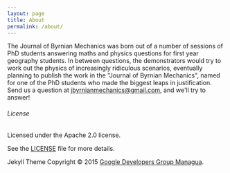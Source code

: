 ```yaml
---
layout: page
title: About
permalink: /about/
---
```


The Journal of Byrnian Mechanics was born out of a number of sessions of PhD students answering maths and physics questions for first year geography students. In between questions, the demonstrators would try to work out the physics of increasingly ridiculous scenarios, eventually planning to publish the work in the "Journal of Byrnian Mechanics", named for one of the PhD students who made the biggest leaps in justification. Send us a question at jbyrnianmechanics@gmail.com, and we'll try to answer!

###### License
Licensed under the Apache 2.0 license.

See the [LICENSE](https://github.com/gdg-managua/jekyll-mdl/blob/master/LICENSE.md) file for more details.

Jekyll Theme Copyright © 2015 [Google Developers Group Managua](http://www.gdgmanagua.org).
